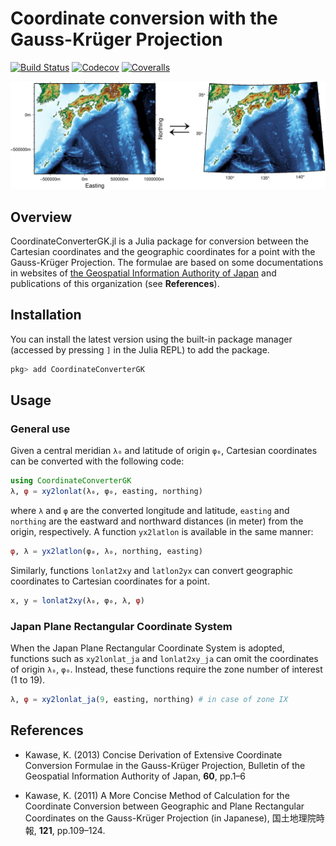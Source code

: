 # Coordinate conversion with the Gauss-Krüger Projection

[![Build Status](https://travis-ci.com/hydrocoast/CoordinateConverterGK.jl.svg?branch=master)](https://travis-ci.com/hydrocoast/CoordinateConverterGK.jl)
[![Codecov](https://codecov.io/gh/hydrocoast/CoordinateConverterGK.jl/branch/master/graph/badge.svg)](https://codecov.io/gh/hydrocoast/CoordinateConverterGK.jl)
[![Coveralls](https://coveralls.io/repos/github/hydrocoast/CoordinateConverterGK.jl/badge.svg?branch=master)](https://coveralls.io/github/hydrocoast/CoordinateConverterGK.jl?branch=master)

<p align="center">
<img src="https://github.com/hydrocoast/CoordinateConverterGK.jl/blob/master/examples/samplefig.png", width="800">
</p>  

## Overview
CoordinateConverterGK.jl is a Julia package for conversion between the Cartesian coordinates and the geographic coordinates for a point with the Gauss-Krüger Projection. The formulae are based on some documentations in websites of [the Geospatial Information Authority of Japan](https://www.gsi.go.jp/ENGLISH/index.html) and publications of this organization (see **References**).

## Installation
You can install the latest version using the built-in package manager (accessed by pressing `]` in the Julia REPL) to add the package.
```julia
pkg> add CoordinateConverterGK
```

## Usage
### General use  
Given a central meridian `λ₀` and latitude of origin `φ₀`, Cartesian coordinates can be converted with the following code:
```julia
using CoordinateConverterGK
λ, φ = xy2lonlat(λ₀, φ₀, easting, northing)
```
where `λ` and `φ` are the converted longitude and latitude, `easting` and `northing` are the eastward and northward distances (in meter) from the origin, respectively.
A function `yx2latlon` is available in the same manner:
```julia
φ, λ = yx2latlon(φ₀, λ₀, northing, easting)
```
Similarly, functions `lonlat2xy` and `latlon2yx` can convert geographic coordinates to Cartesian coordinates for a point.
```julia
x, y = lonlat2xy(λ₀, φ₀, λ, φ)
```

### Japan Plane Rectangular Coordinate System
When the Japan Plane Rectangular Coordinate System is adopted,
functions such as `xy2lonlat_ja` and `lonlat2xy_ja` can omit the coordinates of origin `λ₀`, `φ₀`.
Instead, these functions require the zone number of interest (1 to 19).
```julia
λ, φ = xy2lonlat_ja(9, easting, northing) # in case of zone IX
```


## References
- Kawase, K. (2013) Concise Derivation of Extensive Coordinate Conversion Formulae in the Gauss-Krüger Projection, Bulletin of the Geospatial Information Authority of Japan, **60**, pp.1&ndash;6  

- Kawase, K. (2011) A More Concise Method of Calculation for the Coordinate Conversion between Geographic and Plane Rectangular Coordinates on the Gauss-Krüger Projection (in Japanese), 国土地理院時報, **121**, pp.109&ndash;124.
